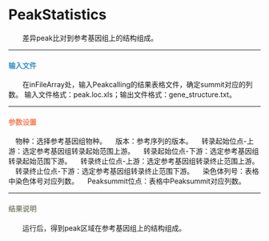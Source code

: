 # PeakStatistics
　　差异peak比对到参考基因组上的结构组成。

***
#### **<i class="fa fa-dot-circle-o" aria-hidden="true" style="color:#3090C7"></i><span style="color:#3090C7"> 输入文件**
　　在inFileArray处，输入Peakcalling的结果表格文件，确定summit对应的列数。
输入文件格式：peak.loc.xls；输出文件格式：gene_structure.txt。

***
#### **<i class="fa fa-cog" aria-hidden="true" style="color:#F88158"></i> <span style="color:#F88158">参数设置**
　<label id='species'>物种：</label>选择参考基因组物种。
　<label id='speciesVersion'>版本：</label>参考序列的版本。
　<label id='tssUp'>转录起始位点-上游：</label>选定参考基因组转录起始范围上游。
　<label id='tesUp'>转录起始位点-下游：</label>选定参考基因组转录起始范围下游。
　<label id='tesDown'>转录终止位点-上游：</label>选定参考基因组转录终止范围上游。
　<label id='cutoff'>转录终止位点-下游：</label>选定参考基因组转录终止范围下游。
　<label id='chrIdCol'>染色体列号：</label>表格中染色体号对应列数。
　<label id='peakStartCol'>Peaksummit位点：</label>表格中Peaksummit对应列数。

***
#### **<i class="fa fa-file-text" aria-hidden="true" style="color:#848b79"></i><span style="color:#848b79"> 结果说明**
　　运行后，得到peak区域在参考基因组上的结构组成。
<div style="text-align:center"><img data-src="1.png" width="500px" ></img>
</div>
